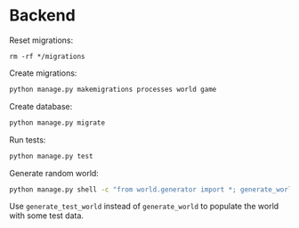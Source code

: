 # Backend

Reset migrations:
```
rm -rf */migrations
```

Create migrations:

```bash
python manage.py makemigrations processes world game
```

Create database:

```bash
python manage.py migrate
```

Run tests:

```bash
python manage.py test
```

Generate random world:
```bash
python manage.py shell -c "from world.generator import *; generate_world(10, 0.5, 0, exist_ok=True, tickrate=60)"
```
Use `generate_test_world` instead of `generate_world` to populate the world with some test data.
